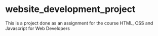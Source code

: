 # website_development_project

This is a project done as an assignment for the course HTML, CSS and Javascript for Web Developers
